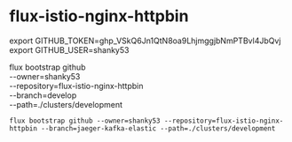 # flux-istio-nginx-httpbin

export GITHUB_TOKEN=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
export GITHUB_USER=shanky53

flux bootstrap github \
  --owner=shanky53 \
  --repository=flux-istio-nginx-httpbin \
  --branch=develop \
  --path=./clusters/development


`flux bootstrap github --owner=shanky53 --repository=flux-istio-nginx-httpbin --branch=jaeger-kafka-elastic --path=./clusters/development`